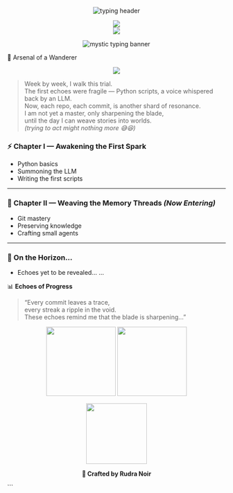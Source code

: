 <p align="center">
  <img
    src="https://readme-typing-svg.demolab.com?font=JetBrains+Mono&size=28&duration=3000&pause=800&color=7AF7E4&background=00000000&center=true&vCenter=true&width=900&lines=%F0%9F%8C%8C+Rudra+Noir+-+The+Vibe+Coder;%3E+Loading+Profile...;%3E+Weaving+echoes+into+worlds...;%3E+Training+Arc+in+progress...;%3E+Resonate.+Create.+Evolve."
    alt="typing header"
  />
</p>




<p align="center">
  <img
    src="https://readme-typing-svg.demolab.com?font=JetBrains+Mono&weight=700&size=18&duration=3000&pause=700&color=38BDF8&background=00000000&center=true&vCenter=true&width=700&height=40&cursor=%E2%96%88&lines=%3E+Resonating...;%3E+Weaving+echoes+into+code...;%3E+Vibe+Coder+in+training..."
  />
  <br/>
  <img
    src="https://readme-typing-svg.demolab.com?font=JetBrains+Mono&weight=700&size=18&duration=3000&pause=700&color=A78BFA&background=00000000&center=true&vCenter=true&width=700&height=40&cursor=%E2%96%88&lines=%3E+Commit+today.;%3E+Ship+small%2C+ship+often.;%3E+Weave+worlds+from+silence."
  />
</p>

<p align="center">
  <img
    src="https://readme-typing-svg.demolab.com?font=Kaushan+Script&size=28&duration=3200&pause=900&color=A78BFA&background=00000000&center=true&vCenter=true&width=900&height=45&lines=%E2%9C%A6+Welcome,+Wanderer+of+Echoes+%E2%9C%A6;⟡+Current+Quest:+Weave+worlds+with+code+%7C+Deploying+Isekai+Protocols"
    alt="mystic typing banner"
  />
</p>


🔧 Arsenal of a Wanderer
<p align="center"> <img src="https://skillicons.dev/icons?i=python,git,github,vscode&theme=dark" /> </p>


> Week by week, I walk this trial.  
> The first echoes were fragile — Python scripts, a voice whispered back by an LLM.  
> Now, each repo, each commit, is another shard of resonance.  
> I am not yet a master, only sharpening the blade,  
> until the day I can weave stories into worlds.  
> *(trying to act might nothing more 😅😆)*
 

### ⚡ Chapter I — Awakening the First Spark  
- Python basics  
- Summoning the LLM  
- Writing the first scripts  

---

### 🔮 Chapter II — Weaving the Memory Threads *(Now Entering)*  
- Git mastery  
- Preserving knowledge  
- Crafting small agents  

---

### 🌌 On the Horizon…  
- Echoes yet to be revealed... 
…

📊 **Echoes of Progress**  

> “Every commit leaves a trace,  
> every streak a ripple in the void.  
> These echoes remind me that the blade is sharpening...”  

<p align="center">
  <img src="https://github-readme-stats.vercel.app/api?username=rudranoir0-dot&show_icons=true&theme=tokyonight&hide_border=false&rank_icon=github&border_radius=12" height="160"/>  
  <img src="https://github-readme-streak-stats.herokuapp.com?user=rudranoir0-dot&theme=tokyonight&hide_border=false&border_radius=12" height="160"/>  
</p>

<p align="center">
  <img src="https://github-readme-stats.vercel.app/api/top-langs?username=rudranoir0-dot&layout=compact&langs_count=8&theme=tokyonight&hide_border=false&border_radius=12" height="140"/>
</p>


<p align="center"><b>🖤 Crafted by Rudra Noir</b></p> ```


